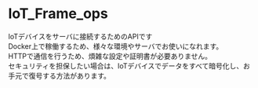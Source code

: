 # IoT_Frame_ops
IoTデバイスをサーバに接続するためのAPIです<br>
Docker上で稼働するため、様々な環境やサーバでお使いになれます。<br>
HTTPで通信を行うため、煩雑な設定や証明書が必要ありません。<br>
セキュリティを担保したい場合は、IoTデバイスでデータをすべて暗号化し、お手元で復号する方法があります。<br>
